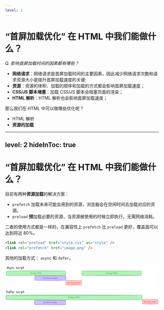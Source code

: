 ```yaml
---
level: 2
---
```


# “首屏加载优化” 在 HTML 中我们能做什么？

_Q. 影响首屏加载时间的因素都有哪些？_

<div v-click>

- **网络请求**：网络请求是首屏加载时间的主要因素，因此减少网络请求次数和请求资源大小是提升首屏加载速度的关键;
- **资源**：资源的体积、加载的顺序和加载的方式都会影响首屏加载速度；
- **CSS/JS 脚本堵塞**：加载 CSS/JS 脚本会阻塞页面的渲染；
- **HTML 解析**：HTML 解析也会影响首屏加载速度；

</div>

<div v-click>

那么我们在 HTML 中可以做哪些优化呢？

</div>

<div v-click>

- HTML 解析
- **资源的加载** <carbon-arrow-left class="text-orange-600" />

</div>

---
level: 2
hideInToc: true
---

# “首屏加载优化” 在 HTML 中我们能做什么？

目前有两种**资源加载**的解决方案：

- `prefetch` <v-click>加载未来可能会用到的资源，浏览器会在空闲时间去加载对应的资源。</v-click>
- `preload` <v-click>**预**加载必要的资源，当资源被使用的时候立即执行，无需网络消耗。</v-click>

<v-click>

二者的使用方式都是一样的，在兼容性上 `prefetch` 比 `preload` 更好，覆盖面可以达到将近 80%。

```html
<link rel="preload" href="style.css" as="style" />
<link rel="prefetch" href="image.png" />
```

</v-click>

<v-click>

其他的加载方式： `async` 和 `defer`。

</v-click>

<v-click>

<div class="inline-block p-2 bg-white rounded">
  <img src="/assets/images/defer_async.png" class="h-30" />
</div>

</v-click>
